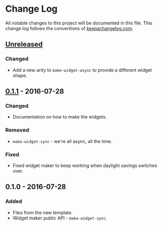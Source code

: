 # Change Log
All notable changes to this project will be documented in this file. This change log follows the conventions of [keepachangelog.com](http://keepachangelog.com/).

## [Unreleased]
### Changed
- Add a new arity to `make-widget-async` to provide a different widget shape.

## [0.1.1] - 2016-07-28
### Changed
- Documentation on how to make the widgets.

### Removed
- `make-widget-sync` - we're all async, all the time.

### Fixed
- Fixed widget maker to keep working when daylight savings switches over.

## 0.1.0 - 2016-07-28
### Added
- Files from the new template.
- Widget maker public API - `make-widget-sync`.

[Unreleased]: https://github.com/your-name/overtone-trial/compare/0.1.1...HEAD
[0.1.1]: https://github.com/your-name/overtone-trial/compare/0.1.0...0.1.1
